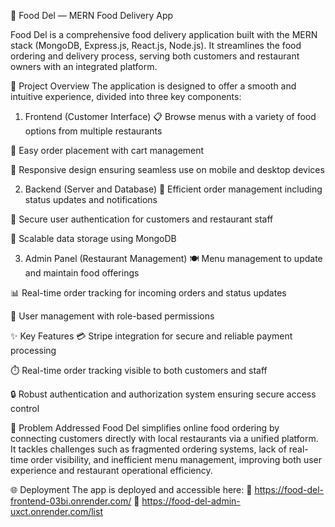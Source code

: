 🍔 Food Del — MERN Food Delivery App

Food Del is a comprehensive food delivery application built with the MERN stack (MongoDB, Express.js, React.js, Node.js). It streamlines the food ordering and delivery process, serving both customers and restaurant owners with an integrated platform.

🚀 Project Overview
The application is designed to offer a smooth and intuitive experience, divided into three key components:

1. Frontend (Customer Interface)
📋 Browse menus with a variety of food options from multiple restaurants

🛒 Easy order placement with cart management

📱 Responsive design ensuring seamless use on mobile and desktop devices

2. Backend (Server and Database)
📝 Efficient order management including status updates and notifications

🔐 Secure user authentication for customers and restaurant staff

💾 Scalable data storage using MongoDB

3. Admin Panel (Restaurant Management)
🍽️ Menu management to update and maintain food offerings

📊 Real-time order tracking for incoming orders and status updates

👥 User management with role-based permissions

✨ Key Features
💳 Stripe integration for secure and reliable payment processing

⏱️ Real-time order tracking visible to both customers and staff

🔒 Robust authentication and authorization system ensuring secure access control

🎯 Problem Addressed
Food Del simplifies online food ordering by connecting customers directly with local restaurants via a unified platform. It tackles challenges such as fragmented ordering systems, lack of real-time order visibility, and inefficient menu management, improving both user experience and restaurant operational efficiency.

🌐 Deployment
The app is deployed and accessible here:
🔗 https://food-del-frontend-03bi.onrender.com/
🔗 https://food-del-admin-uxct.onrender.com/list
